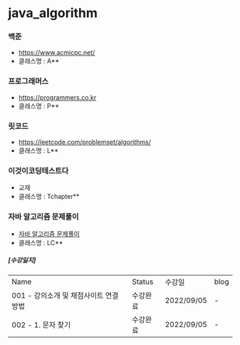 # java_algorithm


### 백준
- https://www.acmicpc.net/
- 클래스명 : A**


### 프로그래머스
- https://programmers.co.kr
- 클래스명 : P**


### 릿코드
- https://leetcode.com/problemset/algorithms/
- 클래스명 : L**


### 이것이코딩테스트다
- 교재
- 클래스명 : Tchapter**


### 자바 알고리즘 문제풀이
- [자바 알고리즘 문제풀이](https://www.inflearn.com/course/%EC%9E%90%EB%B0%94-%EC%95%8C%EA%B3%A0%EB%A6%AC%EC%A6%98-%EB%AC%B8%EC%A0%9C%ED%92%80%EC%9D%B4-%EC%BD%94%ED%85%8C%EB%8C%80%EB%B9%84)
- 클래스명 : LC**   
##### [수강일지]
| | | | |   
|-|-|-|-|   
|Name|Status|수강일|blog|
|001 - 강의소개 및 채점사이트 연결방법|수강완료|2022/09/05|-|   
|002 - 1. 문자 찾기|수강완료|2022/09/05|-|   